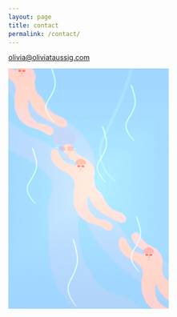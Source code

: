 ```yaml
---
layout: page
title: contact
permalink: /contact/
---
```


<a href="mailto:olivia@oliviataussig.com">olivia@oliviataussig.com</a>

<img alt="swimmer" src="/img/swimmer.gif">
